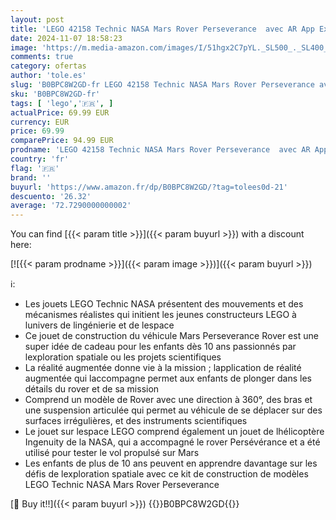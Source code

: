 ```yaml
---
layout: post
title: 'LEGO 42158 Technic NASA Mars Rover Perseverance  avec AR App Experience  Découverte de la Science et de l espace  Jouet de Construction d Ingénierie de Véhicule  Cadeau Enfants Dès 10 Ans'
date: 2024-11-07 18:58:23
image: 'https://m.media-amazon.com/images/I/51hgx2C7pYL._SL500_._SL400_.jpg'
comments: true
category: ofertas
author: 'tole.es'
slug: 'B0BPC8W2GD-fr LEGO 42158 Technic NASA Mars Rover Perseverance avec AR...'
sku: 'B0BPC8W2GD-fr'
tags: [ 'lego','🇫🇷', ]
actualPrice: 69.99 EUR
currency: EUR
price: 69.99
comparePrice: 94.99 EUR
prodname: 'LEGO 42158 Technic NASA Mars Rover Perseverance  avec AR App Experience  Découverte de la Science et de l espace  Jouet de Construction d Ingénierie de Véhicule  Cadeau Enfants Dès 10 Ans'
country: 'fr'
flag: '🇫🇷'
brand: ''
buyurl: 'https://www.amazon.fr/dp/B0BPC8W2GD/?tag=tolees0d-21'
descuento: '26.32'
average: '72.7290000000002'
---
```


You can find [{{< param title >}}]({{< param buyurl >}}) with a discount here:

[![{{< param prodname >}}]({{< param image >}})]({{< param buyurl >}})

ℹ️:

- Les jouets LEGO Technic NASA présentent des mouvements et des mécanismes réalistes qui initient les jeunes constructeurs LEGO à lunivers de lingénierie et de lespace
- Ce jouet de construction du véhicule Mars Perseverance Rover est une super idée de cadeau pour les enfants dès 10 ans passionnés par lexploration spatiale ou les projets scientifiques
- La réalité augmentée donne vie à la mission ; lapplication de réalité augmentée qui laccompagne permet aux enfants de plonger dans les détails du rover et de sa mission
- Comprend un modèle de Rover avec une direction à 360°, des bras et une suspension articulée qui permet au véhicule de se déplacer sur des surfaces irrégulières, et des instruments scientifiques
- Le jouet sur lespace LEGO comprend également un jouet de lhélicoptère Ingenuity de la NASA, qui a accompagné le rover Persévérance et a été utilisé pour tester le vol propulsé sur Mars
- Les enfants de plus de 10 ans peuvent en apprendre davantage sur les défis de lexploration spatiale avec ce kit de construction de modèles LEGO Technic NASA Mars Rover Perseverance

[🛒 Buy it!!]({{< param buyurl >}})
{{<world>}}B0BPC8W2GD{{</world>}}

